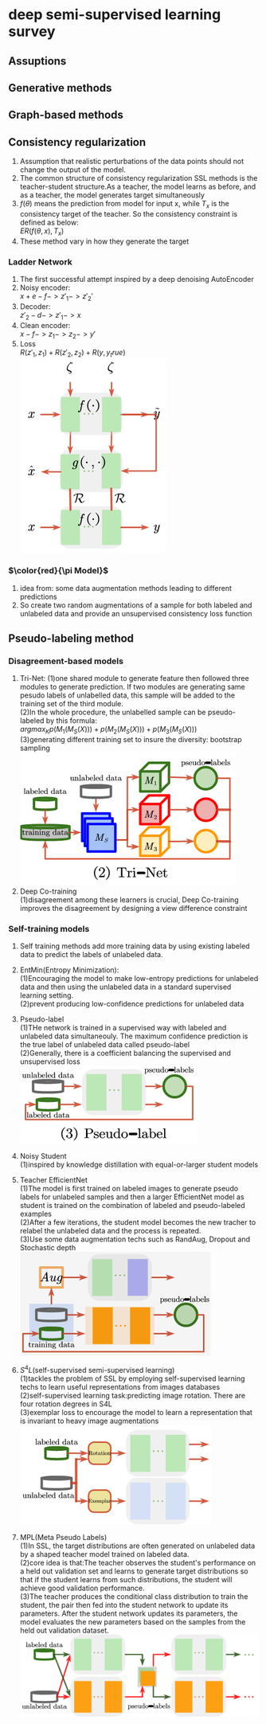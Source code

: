 # deep semi-supervised learning survey
## Assuptions
## Generative methods
## Graph-based methods
## Consistency regularization
1. Assumption that realistic perturbations of the data points should not change the output of the model.  
2. The common structure of consistency regularization SSL methods is the teacher-student structure.As a teacher, the model learns as before, and as a teacher, the model generates target simultaneously  
3. $f(\theta)$ means the prediction from model for input x, while $T_{x}$ is the consistency target of the teacher. So the consistency constraint is defined as below:  
$ER(f(\theta,x),T_{x})$  
4. These method vary in how they generate the target  

### Ladder Network
1. The first successful attempt inspired by a deep denoising AutoEncoder  
2. Noisy encoder:  
$x+e-f->z'_{1}->z'_{2}'$  
3. Decoder:  
$z'_{2}-d->z'_{1}->x$  
4. Clean encoder:  
$x-f->z_{1}->z_{2}->y'$  
5. Loss  
$R(z'_{1},z_{1})+R(z'_{2},z_{2})+R(y,y_true)$  
![image](picture/ladder.png)  

### $\color{red}{\pi Model}$  
1. idea from: some data augmentation methods leading to different predictions  
2. So create two random augmentations of a sample for both labeled and unlabeled data and provide an unsupervised consistency loss function  

### 

## Pseudo-labeling method
### Disagreement-based models
1. Tri-Net:
(1)one shared module to generate feature then followed three modules to generate prediction. If two modules are generating same pesudo labels of unlabelled data, this sample will be added to the training set of the third module.   
(2)In the whole procedure, the unlabelled sample can be pseudo-labeled by this formula:  
$argmax_{K}{p(M_{1}(M_{S}(X)))+p(M_{2}(M_{S}(X)))+p(M_{3}(M_{S}(X)))}$  
(3)generating different training set to insure the diversity: bootstrap sampling  
![image](picture/tri-net.png)  
2. Deep Co-training  
(1)disagreement among these learners is crucial, Deep Co-training improves the disagreement by designing a view difference constraint  

### Self-training models
1. Self training methods add more training data by using existing labeled data to predict the labels of unlabeled data.  

2. EntMin(Entropy Minimization):  
(1)Encouraging the model to make low-entropy predictions for unlabeled data and then using the unlabeled data in a standard supervised learning setting.  
(2)prevent producing low-confidence predictions for unlabeled data  

3. Pseudo-label  
(1)THe network is trained in a supervised way with labeled and unlabeled data simultaneouly. The maximum confidence prediction is the true label of unlabeled data called pseudo-label  
(2)Generally, there is a coefficient balancing the supervised and unsupervised loss  
![image](picture/pseudo_label.png)  

4. Noisy Student  
(1)inspired by knowledge distillation with equal-or-larger student models  

5. Teacher EfficientNet  
(1)The model is first trained on labeled images to generate pseudo labels for unlabeled samples and then a larger EfficientNet model as student is trained on the combination of labeled and pseudo-labeled examples  
(2)After a few iterations, the student model becomes the new tracher to relabel the unlabeled data and the process is repeated.  
(3)Use some data augmentation techs such as RandAug, Dropout and Stochastic depth  
![image](picture/noisy_student.png)  

6. $S^{4}L$(self-supervised semi-supervised learning)  
(1)tackles the problem of SSL by employing self-supervised learning techs to learn useful representations from images databases  
(2)self-supervised learning task:predicting image rotation. There are four rotation degrees in S4L  
(3)exemplar loss to encourage the model to learn a representation that is invariant to heavy image augmentations  
![image](picture/S4L.png)  

7. MPL(Meta Pseudo Labels)  
(1)In SSL, the target distributions are often generated on unlabeled data by a shaped teacher model trained on labeled data.  
(2)core idea is that:The teacher observes the student's performance on a held out validation set and learns to generate target distributions so that if the student learns from such distributions, the student will achieve good validation performance.  
(3)The teacher produces the conditional class distribution to train the student, the pair then fed into the student network to update its parameters. After the student network updates its parameters, the model evaluates the new parameters based on the samples from the held out validation dataset.  
![image](picture/meta_pseudo_label.png)  













